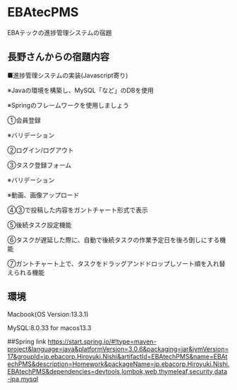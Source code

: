 # EBAtecPMS
EBAテックの進捗管理システムの宿題

## 長野さんからの宿題内容
■進捗管理システムの実装(Javascript寄り)

※Javaの環境を構築し、MySQL「など」のDBを使用

※Springのフレームワークを使用しましょう

①会員登録

※バリデーション

②ログイン/ログアウト

③タスク登録フォーム

※バリデーション

※動画、画像アップロード

④③で投稿した内容をガントチャート形式で表示

⑤後続タスク設定機能

⑥タスクが遅延した際に、自動で後続タスクの作業予定日を後ろ倒しにする機能

⑦ガントチャート上で、タスクをドラッグアンドドロップしソート順を入れ替えられる機能

## 環境
Macbook(OS Version:13.3.1)

MySQL:8.0.33 for macos13.3

##Spring link
https://start.spring.io/#!type=maven-project&language=java&platformVersion=3.0.6&packaging=jar&jvmVersion=17&groupId=jp.ebacorp.Hiroyuki.Nishi&artifactId=EBAtechPMS&name=EBAtechPMS&description=Homework&packageName=jp.ebacorp.Hiroyuki.Nishi.EBAtechPMS&dependencies=devtools,lombok,web,thymeleaf,security,data-jpa,mysql
